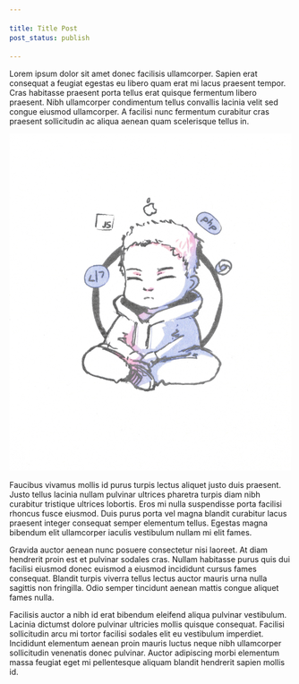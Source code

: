 ```yaml
---

title: Title Post
post_status: publish

---
```


Lorem ipsum dolor sit amet donec facilisis ullamcorper. Sapien erat consequat a feugiat egestas eu libero quam erat mi lacus praesent tempor. Cras habitasse praesent porta tellus erat quisque fermentum libero praesent. Nibh ullamcorper condimentum tellus convallis lacinia velit sed congue eiusmod ullamcorper. A facilisi nunc fermentum curabitur cras praesent sollicitudin ac aliqua aenean quam scelerisque tellus in.

![Matt Watson](./_images/Matt%20Watson%20-%20Drawing%20-%20Avatar.jpg "Matt Watson")

Faucibus vivamus mollis id purus turpis lectus aliquet justo duis praesent. Justo tellus lacinia nullam pulvinar ultrices pharetra turpis diam nibh curabitur tristique ultrices lobortis. Eros mi nulla suspendisse porta facilisi rhoncus fusce eiusmod. Duis purus porta vel magna blandit curabitur lacus praesent integer consequat semper elementum tellus. Egestas magna bibendum elit ullamcorper iaculis vestibulum nullam mi elit fames.

Gravida auctor aenean nunc posuere consectetur nisi laoreet. At diam hendrerit proin est et pulvinar sodales cras. Nullam habitasse purus quis dui facilisi eiusmod donec euismod a eiusmod incididunt cursus fames consequat. Blandit turpis viverra tellus lectus auctor mauris urna nulla sagittis non fringilla. Odio semper tincidunt aenean mattis congue aliquet fames nulla.

Facilisis auctor a nibh id erat bibendum eleifend aliqua pulvinar vestibulum. Lacinia dictumst dolore pulvinar ultricies mollis quisque consequat. Facilisi sollicitudin arcu mi tortor facilisi sodales elit eu vestibulum imperdiet. Incididunt elementum aenean proin mauris luctus neque nibh ullamcorper sollicitudin venenatis donec pulvinar. Auctor adipiscing morbi elementum massa feugiat eget mi pellentesque aliquam blandit hendrerit sapien mollis id.